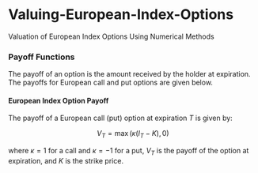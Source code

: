 # Valuing-European-Index-Options
Valuation of European Index Options Using Numerical Methods

### Payoff Functions
The payoff of an option is the amount received by the holder at expiration. The payoffs for European call and put options are given below.

#### European Index Option Payoff
The payoff of a European call (put) option at expiration $T$ is given by:

$$
V_T = \max(\kappa (I_T - K), 0)
$$

where $\kappa=1$ for a call and $\kappa=-1$ for a put,  $V_T$ is the payoff of the option at expiration, and $K$ is the strike price.
